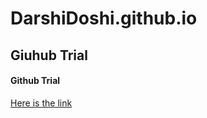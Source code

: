 # DarshiDoshi.github.io
## Giuhub Trial
#### Github Trial
[Here is the link](https://www.youtube.com›watch)
<img src = "">

